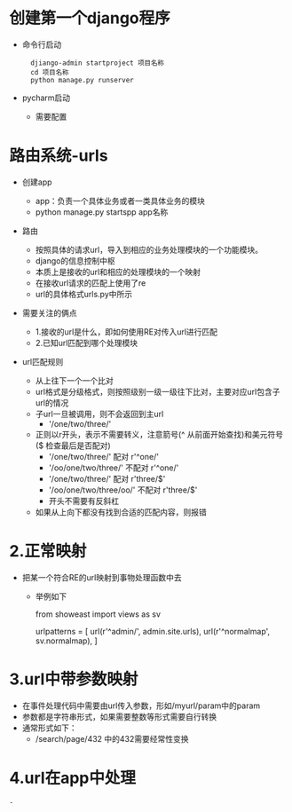 # 创建第一个django程序
- 命令行启动

        djiango-admin startproject 项目名称
        cd 项目名称
        python manage.py runserver
        
- pycharm启动
    - 需要配置
    
# 路由系统-urls
- 创建app
    - app：负责一个具体业务或者一类具体业务的模块
    - python manage.py startspp app名称
- 路由
    - 按照具体的请求url，导入到相应的业务处理模块的一个功能模块。
    - django的信息控制中枢
    - 本质上是接收的url和相应的处理模块的一个映射
    - 在接收url请求的匹配上使用了re
    - url的具体格式urls.py中所示
- 需要关注的俩点
    - 1.接收的url是什么，即如何使用RE对传入url进行匹配
    - 2.已知url匹配到哪个处理模块
    
- url匹配规则
    - 从上往下一个一个比对
    - url格式是分级格式，则按照级别一级一级往下比对，主要对应url包含子url的情况
    - 子url一旦被调用，则不会返回到主url
        - '/one/two/three/'
    - 正则以r开头，表示不需要转义，注意箭号(^ 从前面开始查找)和美元符号($ 检查最后是否配对)
        - '/one/two/three/'        配对 r'^one/'
        - '/oo/one/two/three/'     不配对 r'^one/'
        - '/one/two/three/'        配对 r'three/$'
        - '/oo/one/two/three/oo/'  不配对 r'three/$'
        - 开头不需要有反斜杠
    - 如果从上向下都没有找到合适的匹配内容，则报错


# 2.正常映射
- 把某一个符合RE的url映射到事物处理函数中去
    - 举例如下
        
        from showeast import views as sv
        
        urlpatterns = [
            url(r'^admin/', admin.site.urls),
            url(r'^normalmap', sv.normalmap),
        ]    
# 3.url中带参数映射
- 在事件处理代码中需要由url传入参数，形如/myurl/param中的param
- 参数都是字符串形式，如果需要整数等形式需要自行转换
- 通常形式如下：
    - /search/page/432  中的432需要经常性变换

# 4.url在app中处理
    - 
        
    
    
    
    
    
    
    
    
    
    
    
    